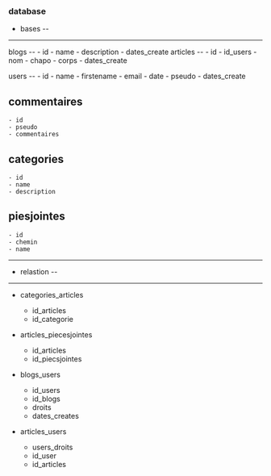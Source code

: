 


###  database
- bases
--
-----------------------
  blogs
    --
    - id
    - name
    - description
    - dates_create
   articles
    --
    - id
    - id_users
    - nom
    - chapo
    - corps
    - dates_create

   users
    --
    - id
    - name
    - firstename
    - email
    - date
    - pseudo
    - dates_create

   commentaires
  --
    - id
    - pseudo
    - commentaires

   categories
  --
    - id
    - name
    - description


  piesjointes
  --
    - id
    - chemin
    - name
-----------------------------------
- relastion
--
-----------------
  - categories_articles
    - id_articles
    - id_categorie

  - articles_piecesjointes
    - id_articles
    - id_piecsjointes
  - blogs_users
    - id_users
    - id_blogs
    - droits
    - dates_creates

  - articles_users
    - users_droits
    - id_user
    - id_articles
